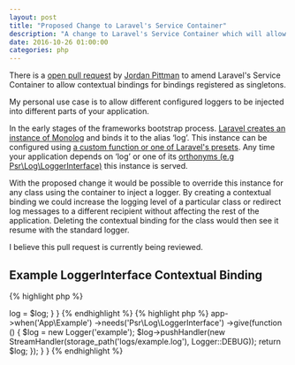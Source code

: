```yaml
---
layout: post
title: "Proposed Change to Laravel's Service Container"
description: "A change to Laravel's Service Container which will allow contextual Monolog configurations"
date: 2016-10-26 01:00:00
categories: php
---
```

There is a [open pull request](https://github.com/laravel/framework/pull/15637) by 
[Jordan Pittman](https://github.com/thecrypticace) to amend Laravel's Service Container to allow contextual 
bindings for bindings registered as singletons.  

My personal use case is to allow different configured loggers to be injected into different parts of your application.  

In the early stages of the frameworks bootstrap process. 
[Laravel creates an instance of Monolog](https://github.com/laravel/framework/blob/5.3/src/Illuminate/Foundation/Bootstrap/ConfigureLogging.php#L41) 
and binds it to the alias ‘log’. This instance can be configured using [a custom function or one of Laravel's presets](https://laravel.com/docs/5.3/errors#configuration). 
Any time your application depends on ‘log’ or one of its [orthonyms (e.g Psr\Log\LoggerInterface)](https://github.com/laravel/framework/blob/5.3/src/Illuminate/Foundation/Application.php#L1093) 
this instance is served.  

With the proposed change it would be possible to override this instance for any class using the container to inject a 
logger. By creating a contextual binding we could increase the logging level of a particular class or redirect log messages 
to a different recipient without affecting the rest of the application. Deleting the contextual binding for the class would 
then see it resume with the standard logger.  

I believe this pull request is currently being reviewed.  

## Example LoggerInterface Contextual Binding

{% highlight php %}
<?php

namespace App;

class Example 
{
    protected $log;

    public function __construct(\Psr\Log\LoggerInterface $log)
    {
        $this->log = $log;
    }
}
{% endhighlight %}
  

{% highlight php %}
<?php

namespace App\Providers;

use Illuminate\Support\ServiceProvider;
use Monolog\Logger;
use Monolog\Handler\StreamHandler;

class AppServiceProvider extends ServiceProvider
{
    public function register()
    {
        $this->app->when('App\Example')
            ->needs('Psr\Log\LoggerInterface')
            ->give(function () {
                $log = new Logger('example');
                $log->pushHandler(new StreamHandler(storage_path('logs/example.log'), Logger::DEBUG));
                return $log;
            });
    }
}
{% endhighlight %}
